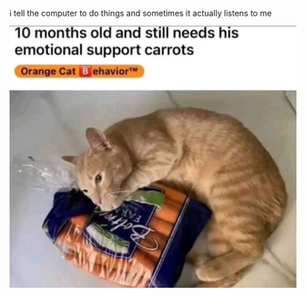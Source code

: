 i tell the computer to do things and sometimes it actually listens to me
<!--START_SECTION:update_image-->
<img src=https://raw.githubusercontent.com/sneakykestrel/sneakykestrel/main/.github/images/emotional-support-carrots.jpg height="" width="" align=left alt=kitty />
<!--END_SECTION:update_image-->

